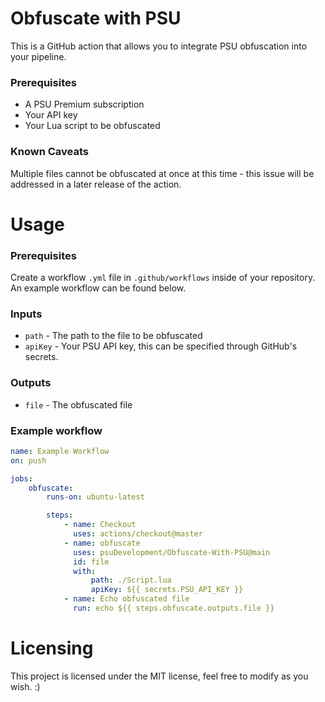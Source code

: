 # Obfuscate with PSU

This is a GitHub action that allows you to integrate PSU obfuscation into your pipeline.

### Prerequisites

-   A PSU Premium subscription
-   Your API key
-   Your Lua script to be obfuscated

### Known Caveats

Multiple files cannot be obfuscated at once at this time - this issue will be addressed in a later release of the action.

# Usage

### Prerequisites

Create a workflow `.yml` file in `.github/workflows` inside of your repository. An example workflow can be found below.

### Inputs

-   `path` - The path to the file to be obfuscated
-   `apiKey` - Your PSU API key, this can be specified through GitHub's secrets.

### Outputs

-   `file` - The obfuscated file

### Example workflow

```yml
name: Example Workflow
on: push

jobs:
    obfuscate:
        runs-on: ubuntu-latest

        steps:
            - name: Checkout
              uses: actions/checkout@master
            - name: obfuscate
              uses: psuDevelopment/Obfuscate-With-PSU@main
              id: file
              with:
                  path: ./Script.lua
                  apiKey: ${{ secrets.PSU_API_KEY }}
            - name: Echo obfuscated file
              run: echo ${{ steps.obfuscate.outputs.file }}
```

# Licensing

This project is licensed under the MIT license, feel free to modify as you wish. :)
